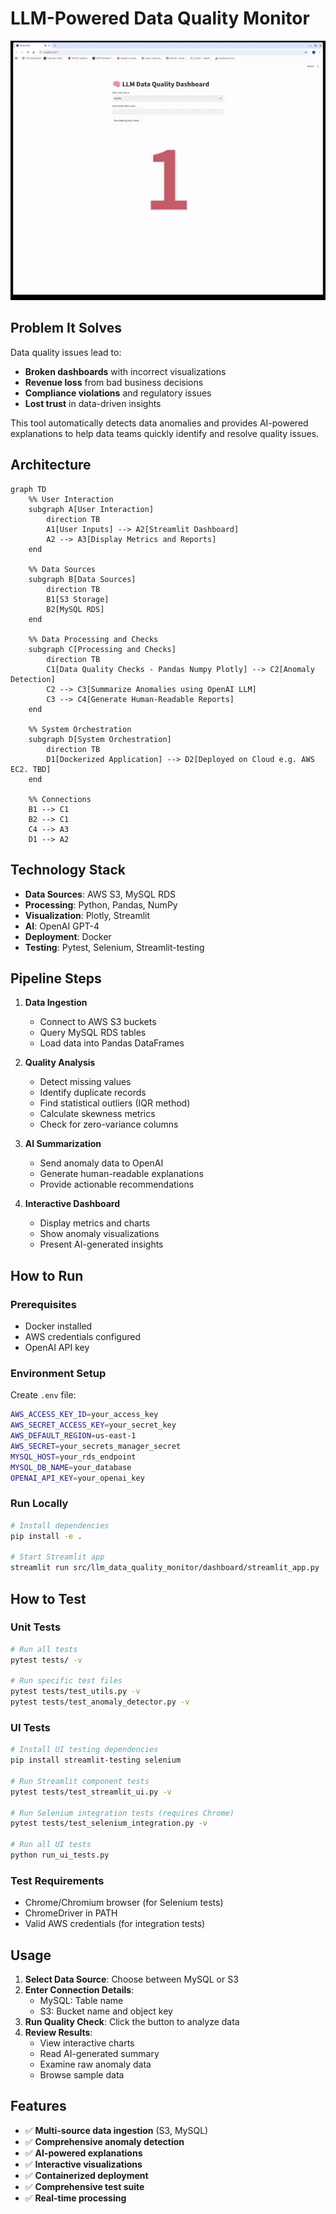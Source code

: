 # LLM-Powered Data Quality Monitor

![Preview](images/streamlit-streamlit_app.gif)

## Problem It Solves

Data quality issues lead to:

- **Broken dashboards** with incorrect visualizations
- **Revenue loss** from bad business decisions
- **Compliance violations** and regulatory issues
- **Lost trust** in data-driven insights

This tool automatically detects data anomalies and provides AI-powered explanations to help data teams quickly identify and resolve quality issues.

## Architecture

```mermaid
graph TD
    %% User Interaction
    subgraph A[User Interaction]
        direction TB
        A1[User Inputs] --> A2[Streamlit Dashboard]
        A2 --> A3[Display Metrics and Reports]
    end

    %% Data Sources
    subgraph B[Data Sources]
        direction TB
        B1[S3 Storage]
        B2[MySQL RDS]
    end

    %% Data Processing and Checks
    subgraph C[Processing and Checks]
        direction TB
        C1[Data Quality Checks - Pandas Numpy Plotly] --> C2[Anomaly Detection]
        C2 --> C3[Summarize Anomalies using OpenAI LLM]
        C3 --> C4[Generate Human-Readable Reports]
    end

    %% System Orchestration
    subgraph D[System Orchestration]
        direction TB
        D1[Dockerized Application] --> D2[Deployed on Cloud e.g. AWS EC2. TBD]
    end

    %% Connections
    B1 --> C1
    B2 --> C1
    C4 --> A3
    D1 --> A2
```

## Technology Stack

- **Data Sources**: AWS S3, MySQL RDS
- **Processing**: Python, Pandas, NumPy
- **Visualization**: Plotly, Streamlit
- **AI**: OpenAI GPT-4
- **Deployment**: Docker
- **Testing**: Pytest, Selenium, Streamlit-testing

## Pipeline Steps

1. **Data Ingestion**
   - Connect to AWS S3 buckets
   - Query MySQL RDS tables
   - Load data into Pandas DataFrames

2. **Quality Analysis**
   - Detect missing values
   - Identify duplicate records
   - Find statistical outliers (IQR method)
   - Calculate skewness metrics
   - Check for zero-variance columns

3. **AI Summarization**
   - Send anomaly data to OpenAI
   - Generate human-readable explanations
   - Provide actionable recommendations

4. **Interactive Dashboard**
   - Display metrics and charts
   - Show anomaly visualizations
   - Present AI-generated insights

## How to Run

### Prerequisites

- Docker installed
- AWS credentials configured
- OpenAI API key

### Environment Setup

Create `.env` file:

```bash
AWS_ACCESS_KEY_ID=your_access_key
AWS_SECRET_ACCESS_KEY=your_secret_key
AWS_DEFAULT_REGION=us-east-1
AWS_SECRET=your_secrets_manager_secret
MYSQL_HOST=your_rds_endpoint
MYSQL_DB_NAME=your_database
OPENAI_API_KEY=your_openai_key
```

### Run Locally

```bash
# Install dependencies
pip install -e .

# Start Streamlit app
streamlit run src/llm_data_quality_monitor/dashboard/streamlit_app.py
```

## How to Test

### Unit Tests

```bash
# Run all tests
pytest tests/ -v

# Run specific test files
pytest tests/test_utils.py -v
pytest tests/test_anomaly_detector.py -v
```

### UI Tests

```bash
# Install UI testing dependencies
pip install streamlit-testing selenium

# Run Streamlit component tests
pytest tests/test_streamlit_ui.py -v

# Run Selenium integration tests (requires Chrome)
pytest tests/test_selenium_integration.py -v

# Run all UI tests
python run_ui_tests.py
```

### Test Requirements

- Chrome/Chromium browser (for Selenium tests)
- ChromeDriver in PATH
- Valid AWS credentials (for integration tests)

## Usage

1. **Select Data Source**: Choose between MySQL or S3
2. **Enter Connection Details**: 
   - MySQL: Table name
   - S3: Bucket name and object key
3. **Run Quality Check**: Click the button to analyze data
4. **Review Results**:
   - View interactive charts
   - Read AI-generated summary
   - Examine raw anomaly data
   - Browse sample data

## Features

- ✅ **Multi-source data ingestion** (S3, MySQL)
- ✅ **Comprehensive anomaly detection**
- ✅ **AI-powered explanations**
- ✅ **Interactive visualizations**
- ✅ **Containerized deployment**
- ✅ **Comprehensive test suite**
- ✅ **Real-time processing**
